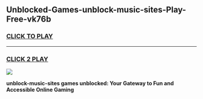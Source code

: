 
## Unblocked-Games-unblock-music-sites-Play-Free-vk76b
<h3>
<a href="https://premium76.site?title=unblock-music-sites&ref=19M">CLICK TO PLAY</a></h3>
<hr>

<h3>
<a href="https://premium76.site?title=unblock-music-sites&ref=19M">CLICK 2 PLAY</a>
  
</h3>

<a href="https://premium76.site?title=unblock-music-sites&ref=19M"><img src="https://clearcache.store/games.png"></a>


**unblock-music-sites games unblocked: Your Gateway to Fun and Accessible Online Gaming**
